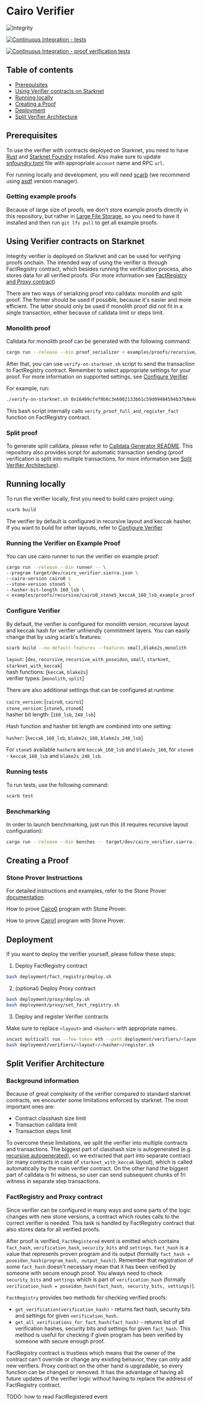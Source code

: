 # Cairo Verifier

![Integrity](.github/readme.png)

[![Continuous Integration - tests](https://github.com/HerodotusDev/cairo-verifier/actions/workflows/tests.yml/badge.svg)](https://github.com/HerodotusDev/cairo-verifier/actions/workflows/tests.yml)

[![Continuous Integration - proof verification tests](https://github.com/HerodotusDev/cairo-verifier/actions/workflows/proof_verification_tests.yml/badge.svg)](https://github.com/HerodotusDev/cairo-verifier/actions/workflows/proof_verification_tests.yml)

## Table of contents

-   [Prerequisites](#prerequisites)
-   [Using Verifier contracts on Starknet](#using-verifier-contracts-on-starknet)
-   [Running locally](#running-locally)
-   [Creating a Proof](#creating-a-proof)
-   [Deployment](#deployment)
-   [Split Verifier Architecture](#split-verifier-architecture)

## Prerequisites

To use the verifier with contracts deployed on Starknet, you need to have [Rust](https://www.rust-lang.org/tools/install) and [Starknet Foundry](https://foundry-rs.github.io/starknet-foundry/getting-started/installation.html) installed. Also make sure to update [snfoundry.toml](./snfoundry.toml) file with appropriate `account` name and RPC `url`.

For running locally and development, you will need [scarb](https://docs.swmansion.com/scarb/) (we recommend using [asdf](https://asdf-vm.com/) version manager).

### Getting example proofs

Because of large size of proofs, we don't store example proofs directly in this repository, but rather in [Large File Storage](https://git-lfs.com/), so you need to have it installed and then run `git lfs pull` to get all example proofs.

## Using Verifier contracts on Starknet

Integrity verifier is deployed on Starknet and can be used for verifying proofs onchain. The intended way of using the verifier is through FactRegistry contract, which besides running the verification process, also stores data for all verified proofs. (For more information see [FactRegistry and Proxy contract](#factregistry-and-proxy-contract))

There are two ways of serializing proof into calldata: monolith and split proof. The former should be used if possible, because it's easier and more efficient. The latter should only be used if monolith proof did not fit in a single transaction, either because of calldata limit or steps limit.

### Monolith proof

Calldata for monolith proof can be generated with the following command:

```bash
cargo run --release --bin proof_serializer < examples/proofs/recursive/cairo0_stone5_keccak_160_lsb_example_proof.json > examples/calldata
```

After that, you can use `verify-on-starknet.sh` script to send the transaction to FactRegistry contract. Remember to select appropriate settings for your proof. For more information on supported settings, see [Configure Verifier](#configure-verifier).

For example, run:

```bash
./verify-on-starknet.sh 0x16409cfef9b6c3e6002133b61c59d09484594b37b8e4daef7dcba5495a0ef1a examples/calldata recursive keccak_248_lsb stone5 cairo0
```

This bash script internally calls `verify_proof_full_and_register_fact` function on FactRegistry contract.

### Split proof

To generate split calldata, please refer to [Calldata Generator README](https://github.com/HerodotusDev/integrity-calldata-generator/blob/main/README.md). This repository also provides script for automatic transaction sending (proof verification is split into multiple transactions, for more information see [Split Verifier Architecture](#split-verifier-architecture)).

## Running locally

To run the verifier locally, first you need to build cairo project using:

```bash
scarb build
```

The verifier by default is configured in recursive layout and keccak hasher. If you want to build for other layouts, refer to [Configure Verifier](#configure-verifier)

### Running the Verifier on Example Proof

You can use cairo runner to run the verifier on example proof:

```bash
cargo run --release --bin runner -- \
--program target/dev/cairo_verifier.sierra.json \
--cairo-version cairo0 \
--stone-version stone5 \
--hasher-bit-length 160_lsb \
< examples/proofs/recursive/cairo0_stone5_keccak_160_lsb_example_proof.json
```

### Configure Verifier

By default, the verifier is configured for monolith version, recursive layout and keccak hash for verifier unfriendly commitment layers. You can easily change that by using scarb's features:

```bash
scarb build --no-default-features --features small,blake2s,monolith
```

`layout`: [`dex`, `recursive`, `recursive_with_poseidon`, `small`, `starknet`, `starknet_with_keccak`]<br />
hash functions: [`keccak`, `blake2s`]<br />
verifier types: [`monolith`, `split`]

There are also additional settings that can be configured at runtime:

`cairo_version`: [`cairo0`, `cairo1`]<br />
`stone_version`: [`stone5`, `stone6`]<br />
hasher bit length: [`160_lsb`, `248_lsb`]

Hash function and hasher bit length are combined into one setting:

`hasher`: [`keccak_160_lsb`, `blake2s_160`, `blake2s_248_lsb`]

For `stone5` available `hasher`s are `keccak_160_lsb` and `blake2s_160`, for `stone6` - `keccak_160_lsb` and `blake2s_248_lsb`.

### Running tests

To run tests, use the following command:

```bash
scarb test
```

### Benchmarking

In order to launch benchmarking, just run this (it requires recursive layout configuration):

```bash
cargo run --release --bin benches -- target/dev/cairo_verifier.sierra.json
```

## Creating a Proof

### Stone Prover Instructions

For detailed instructions and examples, refer to the Stone Prover [documentation](https://github.com/starkware-libs/stone-prover?tab=readme-ov-file#overview).

How to prove [Cairo0](https://github.com/starkware-libs/stone-prover?tab=readme-ov-file#creating-and-verifying-a-proof-of-a-cairozero-program) program with Stone Prover.

How to prove [Cairo1](https://github.com/starkware-libs/stone-prover?tab=readme-ov-file#creating-and-verifying-a-proof-of-a-cairo-program) program with Stone Prover.

## Deployment

If you want to deploy the verifier yourself, please follow these steps:

1. Deploy FactRegistry contract

```bash
bash deployment/fact_registry/deploy.sh
```

2. (optional) Deploy Proxy contract

```bash
bash deployment/proxy/deploy.sh
bash deployment/proxy/set_fact_registry.sh
```

3. Deploy and register Verifier contracts

Make sure to replace `<layout>` and `<hasher>` with appropriate names.

```bash
sncast multicall run --fee-token eth --path deployment/verifiers/<layout>/<hasher>/deploy.toml
bash deployment/verifiers/<layout>/<hasher>/register.sh
```

## Split Verifier Architecture

### Background information

Because of great complexity of the verifier compared to standard starknet contracts, we encounter some limitations enforced by starknet. The most important ones are:

-   Contract classhash size limit
-   Transaction calldata limit
-   Transaction steps limit

To overcome these limitations, we split the verifier into multiple contracts and transactions. The biggest part of classhash size is autogenerated (e.g. [recursive autogenerated](/src/air/layouts/recursive/autogenerated.cairo)), so we extracted that part into separate contract (or many contracts in case of `starknet_with_keccak` layout), which is called automatically by the main verifier contract. On the other hand the biggest part of calldata is fri witness, so user can send subsequent chunks of fri witness in separate step transactions.

### FactRegistry and Proxy contract

Since verifier can be configured in many ways and some parts of the logic changes with new stone versions, a contract which routes calls to the correct verifier is needed. This task is handled by FactRegistry contract that also stores data for all verified proofs.

After proof is verified, `FactRegistered` event is emitted which contains `fact_hash`, `verification_hash`, `security_bits` and `settings`. `fact_hash` is a value that represents proven program and its output (formally `fact_hash = poseidon_hash(program_hash, output_hash)`). Remember that registration of some `fact_hash` doesn't necessary mean that it has been verified by someone with secure enough proof. You always need to check `security_bits` and `settings` which is part of `verification_hash` (formally `verification_hash = poseidon_hash(fact_hash, security_bits, settings)`).

`FactRegistry` provides two methods for checking verified proofs:

-   `get_verification(verification_hash)` - returns fact hash, security bits and settings for given `verification_hash`.
-   `get_all_verifications_for_fact_hash(fact_hash)` - returns list of all verification hashes, security bits and settings for given `fact_hash`. This method is useful for checking if given program has been verified by someone with secure enough proof.

FactRegistry contract is trustless which means that the owner of the contract can't override or change any existing behavior, they can only add new verifiers. Proxy contract on the other hand is upgradable, so every function can be changed or removed. It has the advantage of having all future updates of the verifier logic without having to replace the address of FactRegistry contract.

TODO: how to read FactRegistered event
